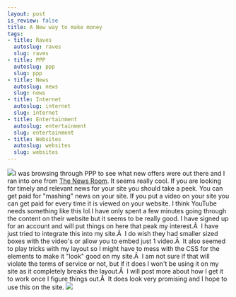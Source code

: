 ```yaml
--- 
layout: post
is_review: false
title: A New way to make money
tags: 
- title: Raves
  autoslug: raves
  slug: raves
- title: PPP
  autoslug: ppp
  slug: ppp
- title: News
  autoslug: news
  slug: news
- title: Internet
  autoslug: internet
  slug: internet
- title: Entertainment
  autoslug: entertainment
  slug: entertainment
- title: Websites
  autoslug: websites
  slug: websites
---
```

![](http://tinyurl.com/2x3f8m)I was browsing through PPP to see what new offers were out there and I ran into one from [The News Room](http://www.thenewsroom.com/landing/intro-getpaid01/?c_id=mb-ppp).  It seems really cool.  If you are looking for timely and relevant news for your site you should take a peek.  You can get paid for "mashing" news on your site.  If you put a video on your site you can get paid for every time it is viewed on your website.  I think YouTube needs something like this lol.I have only spent a few minutes going through the content on their website but it seems to be really good.  I have signed up for an account and will put things on here that peak my interest.Â  I have just tried to integrate this into my site.Â  I do wish they had smaller sized boxes with the video's or allow you to embed just 1 video.Â  It also seemed to play tricks with my layout so I might have to mess with the CSS for the elements to make it "look" good on my site.Â  I am not sure if that will violate the terms of service or not, but if it does I won't be using it on my site as it completely breaks the layout.Â  I will post more about how I get it to work once I figure things out.Â  It does look very promising and I hope to use this on the site.
[![](http://tinyurl.com/25ltfq)](http://www.thenewsroom.com)
